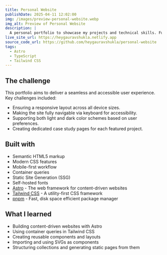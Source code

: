 ```yaml
---
title: Personal Website
publishDate: 2025-04-11 12:02:00
img: /images/preview-personal-website.webp
img_alt: Preview of Personal Website
description: |
  A personal portfolio to showcase my projects and technical skills. Fully responsive, accessible, and built with modern web technologies.
live_site_url: https://heygauravshukla.netlify.app
source_code_url: https://github.com/heygauravshukla/personal-website
tags:
  - Astro
  - TypeScript
  - Tailwind CSS
---
```


## The challenge

This portfolio aims to deliver a seamless and accessible user experience. Key challenges included:

- Ensuring a responsive layout across all device sizes.
- Making the site fully navigable via keyboard for accessibility.
- Supporting both light and dark color schemes based on user preferences.
- Creating dedicated case study pages for each featured project.

## Built with

- Semantic HTML5 markup
- Modern CSS features
- Mobile-first workflow
- Container queries
- Static Site Generation (SSG)
- Self-hosted fonts
- [Astro](https://astro.build) - The web framework for content-driven websites
- [Tailwind CSS](https://tailwindcss.com) - A utility-first CSS framework
- [pnpm](https://pnpm.io) - Fast, disk space efficient package manager

## What I learned

- Building content-driven websites with Astro
- Using container queries in Tailwind CSS
- Creating reusable components and layouts
- Importing and using SVGs as components
- Structuring collections and generating static pages from them
